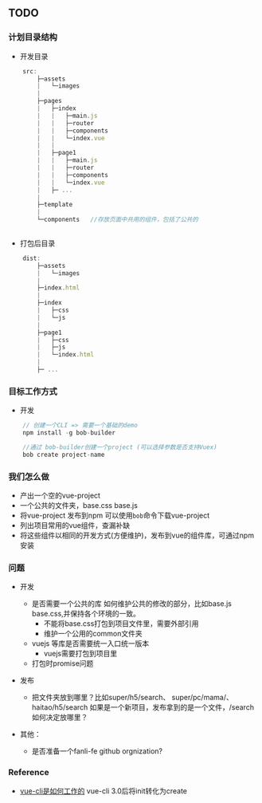 ## TODO

### 计划目录结构
- 开发目录
```javascript
    src: 
        ├─assets
        |   └─images
        |
        ├─pages
        |   ├─index
        |   |   ├─main.js
        |   |   ├─router
        |   |   ├─components
        |   |   └─index.vue
        |   |
        |   ├─page1
        |   |   ├─main.js
        |   |   ├─router
        |   |   ├─components
        |   |   └─index.vue
        |   ├─ ...
        |
        ├─template
        |
        └─components   //存放页面中共用的组件，包括了公共的
 
```
- 打包后目录
```javascript
    dist:
        ├─assets
        |   └─images 
        |
        ├─index.html
        |
        ├─index
        |   ├─css
        |   └─js 
        |
        ├─page1
        |   ├─css
        |   ├─js
        |   └─index.html
        |
        ├─ ...
```

### 目标工作方式

- 开发

``` javascript
    // 创建一个CLI => 需要一个基础的demo
    npm install -g bob-builder

    //通过 bob-builder创建一个project (可以选择参数是否支持Vuex)
    bob create project-name

```

### 我们怎么做

- 产出一个空的vue-project
- 一个公共的文件夹，base.css base.js 
- 将vue-project 发布到npm 可以使用`bob`命令下载vue-project  
- 列出项目常用的vue组件，查漏补缺
- 将这些组件以相同的开发方式(方便维护)，发布到vue的组件库，可通过npm 安装

### 问题
- 开发
    - 是否需要一个公共的库 如何维护公共的修改的部分，比如base.js base.css,并保持各个环境的一致。
        - 不能将base.css打包到项目文件里，需要外部引用
        - 维护一个公用的common文件夹
    - vuejs 等库是否需要统一入口统一版本
        - vuejs需要打包到项目里
    - 打包时promise问题

- 发布
    - 把文件夹放到哪里？比如super/h5/search、 super/pc/mama/、 haitao/h5/search 如果是一个新项目，发布拿到的是一个文件，/search如何决定放哪里？

- 其他：
    - 是否准备一个fanli-fe github orgnization?


### Reference
 - [vue-cli是如何工作的](https://segmentfault.com/a/1190000009803941)
  vue-cli 3.0后将init转化为create 

